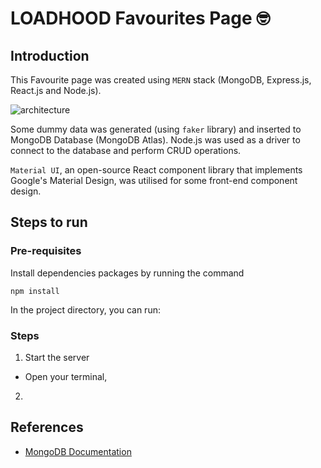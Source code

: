 # LOADHOOD Favourites Page 🤓


## Introduction

This Favourite page was created using `MERN` stack (MongoDB, Express.js, React.js and Node.js). 

![architecture](https://webimages.mongodb.com/_com_assets/cms/kobuybqq12c9ya16f-mernstack_visualized.png?ixlib=js-3.7.1&auto=format%2Ccompress&w=3038)

Some dummy data was generated (using `faker` library) and inserted to MongoDB Database (MongoDB Atlas). Node.js was used as a driver to connect to the database and perform CRUD operations. 

`Material UI`, an open-source React component library that implements Google's Material Design, was utilised for some front-end component design.

## Steps to run

### Pre-requisites

Install dependencies packages by running the command

```
npm install
```

In the project directory, you can run:
### Steps 

1. Start the server
- Open your terminal, 

2. 

## References


- [MongoDB Documentation](https://github.com/mongodb-developer/mongodb-express-rest-api-example/tree/main/server)